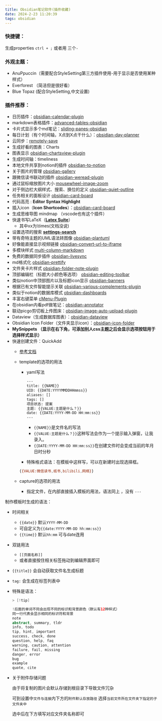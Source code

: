 ```yaml
---
title: Obsidian笔记软件(插件收藏)
date: 2024-2-23 11:20:39
tags: obsidian
---
```


### 快捷键：

生成properties `ctrl + ;` 或者用 三个`-` 

### 外观主题：

- AnuPpuccin（需要配合StyleSetting第三方插件使用-用于显示是否使用某种样式）
- Everforest （简洁但是很好看）
- Blue Topaz (配合StyleSetting,中文设置)

### 插件推荐：

- 日历插件：[obsidian-calendar-plugin](https://github.com/liamcain/obsidian-calendar-plugin)
- markdown表格插件：[advanced-tables-obsidian](https://github.com/tgrosinger/advanced-tables-obsidian)
- 卡片式显示多个md笔记：[sliding-panes-obsidian](https://github.com/deathau/sliding-panes-obsidian)
- 每日计划（有个时间轴，X点到X点干什么）：[obsidian-day-planner](https://github.com/lynchjames/obsidian-day-planner)
- 云同步：[remotely-save](https://github.com/remotely-save/remotely-save)
- 生成好看的图表：Charts
- 图表显示 [obsidian-chartsview-plugin](https://github.com/caronchen/obsidian-chartsview-plugin)
- 生成时间轴：timeliness
- 本地文件共享到notion的插件 [obsidian-to-notion](https://github.com/EasyChris/obsidian-to-notion)
- 关于图片的管理 [obsidian-gallery](https://github.com/Darakah/obsidian-gallery)
- 跟微信读书联动的插件 [obsidian-weread-plugin](https://github.com/zhaohongxuan/obsidian-weread-plugin)
- 通过鼠标缩放图片大小 [mousewheel-image-zoom](https://github.com/nicojeske/mousewheel-image-zoom)
- 对于侧边栏大纲样式、搜索、换位的定义 [obsidian-quiet-outline](https://github.com/guopenghui/obsidian-quiet-outline)
- 任务相关的面板设计 [obsidian-card-board](https://github.com/roovo/obsidian-card-board)
- 代码高亮 : **Editor Syntax Highlight**
- 插入icon（**Icon Shortcodes**）：[obsidian-card-board](https://github.com/aidenlx/obsidian-icon-shortcodes)
- 生成思维导图 mindmap （vscode也有这个插件）
- 快速书写LaTeX（**[Latex Suite](https://github.com/artisticat1/obsidian-latex-suite)**）
    - 其中xx为\times(文档没说)
- 设置选项的搜索 [**settings-search**](https://github.com/javalent/settings-search)
- 带有奇特主题的UML语法转图像 [obsidian-plantuml](https://github.com/joethei/obsidian-plantuml)
- 好像能直接显示视频链接 [obsidian-convert-url-to-iframe](https://github.com/FHachez/obsidian-convert-url-to-iframe)
- 多模块样式 [multi-column-markdown](https://github.com/ckRobinson/multi-column-markdown)
- 免费的数据同步插件 [obsidian-livesync](https://github.com/vrtmrz/obsidian-livesync)
- md格式化 [obsidian-prettify](https://github.com/cristianvasquez/obsidian-prettify)
- 文件夹卡片样式 [obsidian-folder-note-plugin](https://github.com/xpgo/obsidian-folder-note-plugin)
- 顶部编辑栏（标题大小颜色等选项） [obsidian-editing-toolbar](https://github.com/PKM-er/obsidian-editing-toolbar)
- 类似notion中顶部图片以及标题icon显示 [obsidian-banners](https://github.com/noatpad/obsidian-banners)
- 根据已有文件智能提示关联  [obsidian-various-complements-plugin](https://github.com/tadashi-aikawa/obsidian-various-complements-plugin)
- 类似于notion的数据库模式 [obsidian-dashboards](https://github.com/trey-wallis/obsidian-dashboards)
- 丰富右键菜单 [cMenu-Plugin](https://github.com/chetachiezikeuzor/cMenu-Plugin)
- 在obsidian内看pdf做笔记：[obsidian-annotator](https://github.com/elias-sundqvist/obsidian-annotator)
- 联动picgo剪切板上传图床：[obsidian-image-auto-upload-plugin](https://github.com/renmu123/obsidian-image-auto-upload-plugin)
- Dataview（生成数据库图表）：[obsidian-dataview](https://github.com/blacksmithgu/obsidian-dataview)
- Obsidian Icon Folder（文件夹显示icon）：[obsidian-icon-folder](https://github.com/FlorianWoelki/obsidian-icon-folder)
- **MySnippets （显示在右下角，可添加别人css主题之后会显示选项按钮用于选择样式显示）**
- 快速创建文件：QuickAdd
    - [参考文档](https://sspai.com/post/69375)
    - template的选项的用法
        - yaml写法
            
            ```bash
            ---
            title: {{NAME}}
            UID: {{DATE:YYYYMMDDHHmmss}}
            aliases: []
            tags: []
            项目状态: 提案
            主题: {{VALUE:主题是什么？}}
            date: {{DATE:YYYY-MM-DD HH:mm:ss}}
            ---
            ```
            
            - `{{NAME}}`是文件名的写法
            - `{{VALUE:主题是什么？}}`这种写法会作为一个提示输入弹窗，让我录入。
            - `{{DATE:YYYY-MM-DD HH:mm:ss}}`在创建文件时会变成当前的年月日时分秒
        - 特殊格式语法：在模板中这样写，可以在新建时出现选择框。
        
        ```bash
        {{VALUE:微信读书,纸书,bilibili,网络}}
        ```
        
    - capture的选项的用法
        - 指定文件，在内部直接插入模板的用法，语法同上 ，没有 `---`

制作模板时生成的语法：

- 时间相关
    - `{{date}}` 默认`YYYY-MM-DD`
    - 可自定义为`{{date:YYYY-MM-DD hh:mm:ss}}`
    - `{{time}}` 默认`hh:mm` 可与date连用
- 双链用法
    - `[[页面名称]]`
    - 或者直接按住相关标签拖动到编辑界面即可
- `{{title}}` 会自动获取文件名生成标题
- `tag:` 会生成在标签列表中
- 特殊是语法：
    
    ```java
    > [!tip]
    
    !后面的单词不同会出现不同的标识和背景颜色（默认有12种样式）
    同一行代表会显示相同的标识符和背景
    note
    abstract, summary, tldr
    info, todo
    tip, hint, important
    success, check, done
    question, help, faq
    warning, caution, attention
    failure, fail, missing
    danger, error
    bug
    example
    quote, cite
    ```
    
    
- 关于附件存储问题
    
    由于将复制的图片会默认存储到根目录下导致文件冗杂
    
    可到设置中`文件与连接`内下方的`附件默认存放路径` 选择`当前文件所在文件夹下指定的子文件夹中` 
    
    选中后在下方填写对应文件夹名称即可